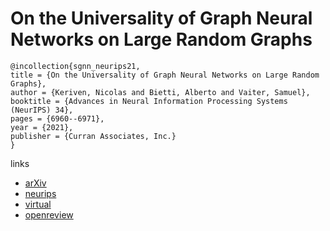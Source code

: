 # On the Universality of Graph Neural Networks on Large Random Graphs

```
@incollection{sgnn_neurips21,
title = {On the Universality of Graph Neural Networks on Large Random Graphs},
author = {Keriven, Nicolas and Bietti, Alberto and Vaiter, Samuel},
booktitle = {Advances in Neural Information Processing Systems (NeurIPS) 34},
pages = {6960--6971},
year = {2021},
publisher = {Curran Associates, Inc.}
}
```

links
- [arXiv](https://arxiv.org/abs/2105.13099)
- [neurips](https://papers.nips.cc//paper/2021/hash/38181d991caac98be8fb2ecb8bd0f166-Abstract.html)
- [virtual](https://neurips.cc/virtual/2021/poster/28459)
- [openreview](https://openreview.net/forum?id=Xci6vUAGeJ)
